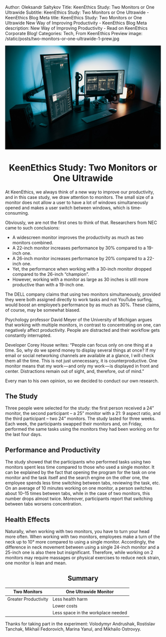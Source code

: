 Author: Oleksandr Saltykov
Title: KeenEthics Study: Two Monitors or One Ultrawide
Subtitle: KeenEthics Study: Two Monitors or One Ultrawide - KeenEthics Blog
Meta title: KeenEthics Study: Two Monitors or One Ultrawide New Way of Improving Productivity - KeenEthics Blog
Meta description: New Way of Improving Productivity - Read on KeenEthics Corporate Blog!
Categories: Tech, From KeenEthics
Preview image: /static/posts/two-monitors-or-one-ultrawide-1-prew.jpg

![Two Monitors or One Ultrawide](/static/posts/two-monitors-or-one-ultrawide-1.jpg)

<h1 style="text-align: center">KeenEthics Study: Two Monitors or One Ultrawide</h1>

At KeenEthics, we always think of a new way to improve our productivity, and in this case study, we draw attention to monitors. The small size of a monitor does not allow a user to have a lot of windows simultaneously opened and makes a user switch between windows, which is time-consuming. 

Obviously, we are not the first ones to think of that. Researchers from NEC came to such conclusions:

- A widescreen monitor improves the productivity as much as two monitors combined.
- A 22-inch monitor increases performance by 30% compared to a 19-inch one.
- A 26-inch monitor increases performance by 20% compared to a 22-inch one.
- Yet, the performance when working with a 30-inch monitor dropped compared to the 26-inch “champion”.
- However, working with a monitor as large as 30 inches is still more productive than with a 19-inch one.

The DELL company claims that using two monitors simultaneously, provided they were both assigned directly to work tasks and not YouTube surfing, would boost an employee’s performance by as much as 30%. These claims, of course, may be somewhat biased.

Psychology professor David Meyer of the University of Michigan argues that working with multiple monitors, in contrast to concentrating on one, can negatively affect productivity. People are distracted and their workflow gets constantly interrupted.

Developer Corey House writes: “People can focus only on one thing at a time. So, why do we spend money to display several things at once? If my email or social networking channels are available at a glance, I will check them all the time. This is not just unnecessary, it is counterproductive. One monitor means that my work — and only my work — is displayed in front and center. Distractions remain out of sight, and, therefore, out of mind.”

Every man to his own opinion, so we decided to conduct our own research.

## The Study

Three people were selected for the study: the first person received a 24” monitor, the second participant – a 25” monitor with a 21: 9 aspect ratio, and the third participant – two 24” monitors. The study lasted for three weeks. Each week, the participants swapped their monitors and, on Friday, performed the same tasks using the monitors they had been working on for the last four days.

## Performance and Productivity

The study showed that the participants who performed tasks using two monitors spent less time compared to those who used a single monitor. It can be explained by the fact that opening the program for the task on one monitor and the task itself and the search engine on the other one, the employee spends less time switching between tabs, reviewing the task, etc. On an average of 10 minutes working on one monitor, a person switches about 10–15 times between tabs, while in the case of two monitors, this number drops almost twice. Moreover, participants report that switching between tabs worsens concentration.

## Health Effects

Naturally, when working with two monitors, you have to turn your head more often. When working with two monitors, employees make a turn of the neck up to 10° more compared to using a single monitor. Accordingly, the difference in neck movement between using a single 24-inch monitor and a 25-inch one is also there but insignificant. Therefore, while working on 2 monitors may require massages or physical exercises to reduce neck strain, one monitor is lean and mean.

<h2 style="text-align: center">Summary</h2>


| Two Monitors | One Ultrawide Monitor |
| ------ | ----------- |
| Greater Productivity | Less health harm |
|  | Lower costs |
|  | Less space in the workplace needed |


Thanks for taking part in the experiment: Volodymyr Andrushak, Rostislav Tanchak, Mikhail Fedorovich, Marina Yanul, and Mikhailo Ostrovyy.
